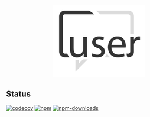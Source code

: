 <p align="center">
  <a href="./"><img width="250" src="https://raw.githubusercontent.com/rubeniskov/cuser/master/docs/logo.svg" alt="cuser logo" /></a>
</p>

## Status
[![codecov](https://codecov.io/gh/rubeniskov/cuser/branch/master/graph/badge.svg?flag=validator)](https://codecov.io/gh/rubeniskov/cuser)
[![npm](https://img.shields.io/npm/v/@cuser/validator.svg)](https://www.npmjs.com/package/@cuser/validator)
[![npm-downloads](https://img.shields.io/npm/dw/@cuser/validator)](https://www.npmjs.com/package/@cuser/validator)



